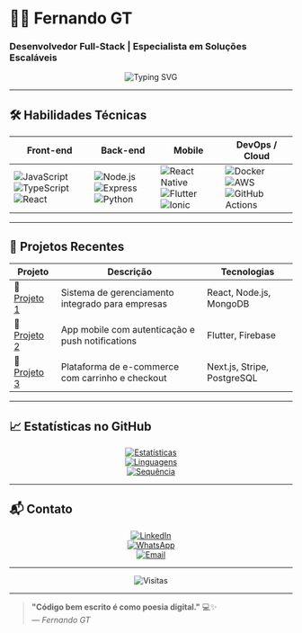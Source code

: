 # 👨‍💻 Fernando GT  
### Desenvolvedor Full-Stack | Especialista em Soluções Escaláveis  

<div align="center">  
  <img src="https://readme-typing-svg.demolab.com?font=Fira+Code&weight=600&size=22&pause=1000&color=20C20E&width=435&lines=Transformando+ideias+em+código+eficiente" alt="Typing SVG" />
</div>

---

## 🛠️ Habilidades Técnicas

<div align="center">

| **Front-end** | **Back-end** | **Mobile** | **DevOps / Cloud** |
|---------------|--------------|------------|---------------------|
| ![JavaScript](https://img.shields.io/badge/-JavaScript-F7DF1E?logo=javascript&logoColor=black) ![TypeScript](https://img.shields.io/badge/-TypeScript-3178C6?logo=typescript&logoColor=white) ![React](https://img.shields.io/badge/-React-61DAFB?logo=react&logoColor=black) | ![Node.js](https://img.shields.io/badge/-Node.js-339933?logo=node.js&logoColor=white) ![Express](https://img.shields.io/badge/-Express-000000?logo=express&logoColor=white) ![Python](https://img.shields.io/badge/-Python-3776AB?logo=python&logoColor=white) | ![React Native](https://img.shields.io/badge/-React_Native-61DAFB?logo=react&logoColor=black) ![Flutter](https://img.shields.io/badge/-Flutter-02569B?logo=flutter&logoColor=white) ![Ionic](https://img.shields.io/badge/-Ionic-3880FF?logo=ionic&logoColor=white) | ![Docker](https://img.shields.io/badge/-Docker-2496ED?logo=docker&logoColor=white) ![AWS](https://img.shields.io/badge/-AWS-232F3E?logo=amazon-aws&logoColor=white) ![GitHub Actions](https://img.shields.io/badge/-GitHub_Actions-2088FF?logo=github-actions&logoColor=white) |

</div>

---

## 🚀 Projetos Recentes

<div align="center">

| Projeto | Descrição | Tecnologias |
|--------|------------|-------------|
| 🔗 [Projeto 1](#) | Sistema de gerenciamento integrado para empresas | React, Node.js, MongoDB |
| 🔗 [Projeto 2](#) | App mobile com autenticação e push notifications | Flutter, Firebase |
| 🔗 [Projeto 3](#) | Plataforma de e-commerce com carrinho e checkout | Next.js, Stripe, PostgreSQL |

</div>

---

## 📈 Estatísticas no GitHub

<div align="center">

[![Estatísticas](https://github-readme-stats.vercel.app/api?username=fernando-gt&show_icons=true&theme=github_dark&hide_border=true&bg_color=0d1117)](https://github.com/fernando-gt)  
[![Linguagens](https://github-readme-stats.vercel.app/api/top-langs/?username=fernando-gt&layout=compact&theme=github_dark&hide_border=true&bg_color=0d1117)](https://github.com/fernando-gt)  
[![Sequência](https://streak-stats.demolab.com?user=fernando-gt&theme=github-dark&hide_border=true&date_format=j%20M%5B%20Y%5D&background=0D1117)](https://git.io/streak-stats)

</div>

---

## 📬 Contato

<div align="center">

[![LinkedIn](https://img.shields.io/badge/LinkedIn-0077B5?style=for-the-badge&logo=linkedin&logoColor=white)](https://linkedin.com/in/seu-perfil)  
[![WhatsApp](https://img.shields.io/badge/WhatsApp-25D366?style=for-the-badge&logo=whatsapp&logoColor=white)](https://wa.me/seunumero)  
[![Email](https://img.shields.io/badge/Gmail-D14836?style=for-the-badge&logo=gmail&logoColor=white)](mailto:seuemail@gmail.com)

</div>

---

<div align="center">
  
![Visitas](https://komarev.com/ghpvc/?username=fernando-gt&label=Profile+Views&color=20C20E&style=flat)

</div>

---

> **"Código bem escrito é como poesia digital."** 💻✨  
> *— Fernando GT*

